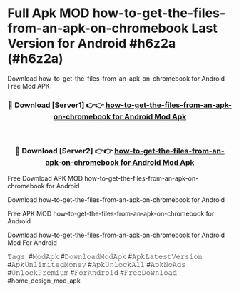 # Full Apk MOD how-to-get-the-files-from-an-apk-on-chromebook Last Version for Android #h6z2a (#h6z2a)
Download how-to-get-the-files-from-an-apk-on-chromebook for Android Free Mod APK

<div align="center">
<h3>🔴 Download [Server1] 👉👉 <a href="https://apps.libra.edu.pl?title=how-to-get-the-files-from-an-apk-on-chromebook&ref=18F">how-to-get-the-files-from-an-apk-on-chromebook for Android Mod Apk</a></h3><br>

<h3>🔴 Download [Server2] 👉👉 <a href="https://apps.libra.edu.pl?title=how-to-get-the-files-from-an-apk-on-chromebook&ref=18F">how-to-get-the-files-from-an-apk-on-chromebook for Android Mod Apk</a></h3>
</div>


Free Download APK MOD how-to-get-the-files-from-an-apk-on-chromebook for Android

Download how-to-get-the-files-from-an-apk-on-chromebook for Android 

Free APK MOD how-to-get-the-files-from-an-apk-on-chromebook for Android 

Download how-to-get-the-files-from-an-apk-on-chromebook for Android Mod For Android

𝚃𝚊𝚐𝚜: #𝙼𝚘𝚍𝙰𝚙𝚔 #𝙳𝚘𝚠𝚗𝚕𝚘𝚊𝚍𝙼𝚘𝚍𝙰𝚙𝚔 #𝙰𝚙𝚔𝙻𝚊𝚝𝚎𝚜𝚝𝚅𝚎𝚛𝚜𝚒𝚘𝚗 #𝙰𝚙𝚔𝚄𝚗𝚕𝚒𝚖𝚒𝚝𝚎𝚍𝙼𝚘𝚗𝚎𝚢 #𝙰𝚙𝚔𝚄𝚗𝚕𝚘𝚌𝚔𝙰𝚕𝚕 #𝙰𝚙𝚔𝙽𝚘𝙰𝚍𝚜 #𝚄𝚗𝚕𝚘𝚌𝚔𝙿𝚛𝚎𝚖𝚒𝚞𝚖 #𝙵𝚘𝚛𝙰𝚗𝚍𝚛𝚘𝚒𝚍 #𝙵𝚛𝚎𝚎𝙳𝚘𝚠𝚗𝚕𝚘𝚊𝚍 #home_design_mod_apk